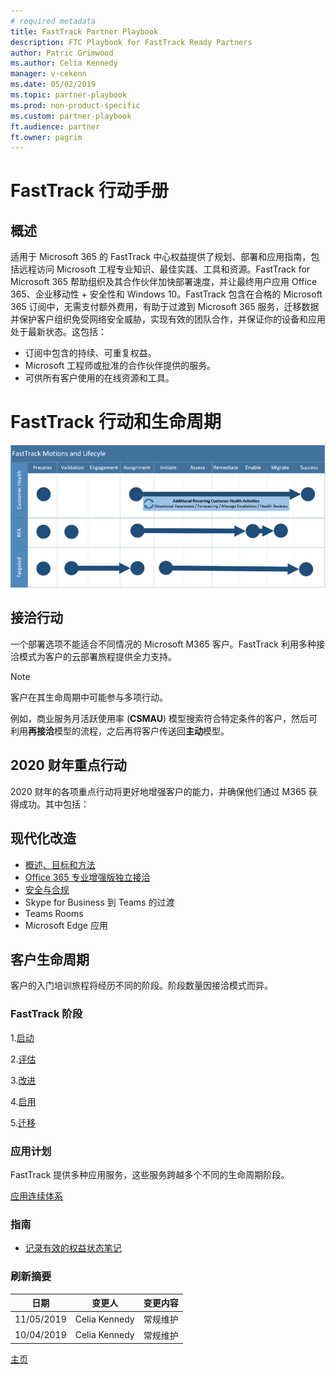 ```yaml
---
# required metadata
title: FastTrack Partner Playbook
description: FTC Playbook for FastTrack Ready Partners
author: Patric Grimwood 
ms.author: Celia Kennedy
manager: v-cekenn
ms.date: 05/02/2019
ms.topic: partner-playbook
ms.prod: non-product-specific
ms.custom: partner-playbook
ft.audience: partner  
ft.owner: pagrim
---
```


# FastTrack 行动手册

## 概述

适用于 Microsoft 365 的 FastTrack 中心权益提供了规划、部署和应用指南，包括远程访问 Microsoft 工程专业知识、最佳实践、工具和资源。FastTrack for Microsoft 365 帮助组织及其合作伙伴加快部署速度，并让最终用户应用 Office 365、企业移动性 + 安全性和 Windows 10。FastTrack 包含在合格的 Microsoft 365 订阅中，无需支付额外费用，有助于过渡到 Microsoft 365 服务，迁移数据并保护客户组织免受网络安全威胁，实现有效的团队合作，并保证你的设备和应用处于最新状态。这包括：

- 订阅中包含的持续、可重复权益。
- Microsoft 工程师或批准的合作伙伴提供的服务。
- 可供所有客户使用的在线资源和工具。

# FastTrack 行动和生命周期

[![FastTrack 行动和生命周期- 摘要](media/fasttrack-motions-lifecycle-summary-partners.png)](media/fasttrack-motions-lifecycle-summary-partners.png)

## 接洽行动

一个部署选项不能适合不同情况的 Microsoft M365 客户。FastTrack 利用多种接洽模式为客户的云部署旅程提供全力支持。

> [!NOTE]
> 客户在其生命周期中可能参与多项行动。
>
> 例如，商业服务月活跃使用率 (**CSMAU**) 模型搜索符合特定条件的客户，然后可利用**再接洽**模型的流程，之后再将客户传送回**主动**模型。

## 2020 财年重点行动

2020 财年的各项重点行动将更好地增强客户的能力，并确保他们通过 M365 获得成功。其中包括：

## 现代化改造

- [概述、目标和方法](approach-get-modern-sc.md)
- [Office 365 专业增强版独立接洽](approach-opp-365-standalone-sc.md)
- [安全与合规](approach-security-compliance-sc.md)
- Skype for Business 到 Teams 的过渡
- Teams Rooms
- Microsoft Edge 应用

## 客户生命周期

客户的入门培训旅程将经历不同的阶段。阶段数量因接洽模式而异。

### FastTrack 阶段

1.[启动](phase-initiate-sc.md)

2.[评估](phase-assess-sc.md)

3.[改进](phase-remediate-sc.md)

4.[启用](phase-enable-sc.md)

5.[迁移](phase-migrate-sc.md)

### 应用计划

FastTrack 提供多种应用服务，这些服务跨越多个不同的生命周期阶段。

[应用连续体系](adoption-continuum-partner-sc.md)

### 指南

- [记录有效的权益状态笔记](status-guidance-entitlement-status-notes-sc.md)

### 刷新摘要

|日期|变更人|变更内容|
|---------|---------------|----------------------------|
|11/05/2019| Celia Kennedy| 常规维护|
|10/04/2019| Celia Kennedy|  常规维护|

[主页](http://partner-docs.microsoft.com)
